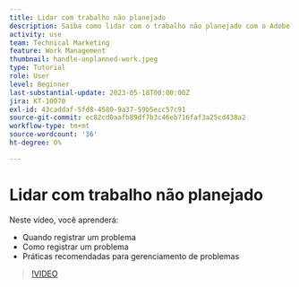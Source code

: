 ```yaml
---
title: Lidar com trabalho não planejado
description: Saiba como lidar com o trabalho não planejado com o Adobe Workfront.
activity: use
team: Technical Marketing
feature: Work Management
thumbnail: handle-unplanned-work.jpeg
type: Tutorial
role: User
level: Beginner
last-substantial-update: 2023-05-18T00:00:00Z
jira: KT-10070
exl-id: 43caddaf-5fd8-4580-9a37-59b5ecc57c91
source-git-commit: ec82cd0aafb89df7b3c46eb716faf3a25cd438a2
workflow-type: tm+mt
source-wordcount: '36'
ht-degree: 0%

---
```


# Lidar com trabalho não planejado

Neste vídeo, você aprenderá:

* Quando registrar um problema
* Como registrar um problema
* Práticas recomendadas para gerenciamento de problemas

>[!VIDEO](https://video.tv.adobe.com/v/3419488/?quality=12&learn=on)
